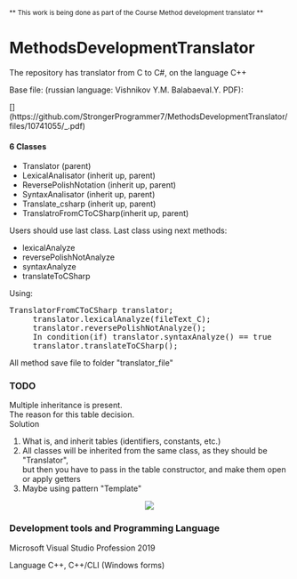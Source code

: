 
<sub>** This work is being done as part of the Course Method development translator **</sub> 
# MethodsDevelopmentTranslator
<div>
<p>The repository has translator from C to C#, on the language C++</p>
<p>Base file:  (russian language: Vishnikov Y.M. BalabaevaI.Y. PDF):</p>
[](https://github.com/StrongerProgrammer7/MethodsDevelopmentTranslator/files/10741055/_.pdf)
<p>
<h4> 6 Classes </h4>
<ul>
<li>Translator (parent) </li>
<li>LexicalAnalisator (inherit up, parent) </li>
<li>ReversePolishNotation (inherit up, parent) </li>
<li>SyntaxAnalisator (inherit up, parent) </li>
<li>Translate_csharp (inherit up, parent) </li>
<li>TranslatroFromCToCSharp(inherit up, parent) </li>
</ul>
Users should use last class. Last class using next methods:
<ul>
<li>lexicalAnalyze</li>
<li>reversePolishNotAnalyze</li>
<li>syntaxAnalyze</li>
<li>translateToCSharp</li>
</ul>
</p>
<p> Using:
<pre>TranslatorFromCToCSharp translator;
    &emsp;translator.lexicalAnalyze(fileText_C);
    &emsp;translator.reversePolishNotAnalyze();
    &emsp;In condition(if) translator.syntaxAnalyze() == true
    &emsp;translator.translateToCSharp();
</pre>
<p> All method save file to folder "translator_file"</p>
</p>
<h3> TODO </h3>

Multiple inheritance is present.<br> The reason for this table decision.<br>
Solution <br>
1) What is, and inherit tables (identifiers, constants, etc.)<br>
2) All classes will be inherited from the same class, as they should be "Translator", <br>but then you have to pass in the table constructor, and make them open or apply getters
3) Maybe using pattern "Template"


<p align="center"><img src="https://user-images.githubusercontent.com/71569051/232427242-16bbfa23-dd7b-4844-9fc9-bade42491847.png"></p>
</div>
<h3>Development tools and Programming Language</h3>
<p align="justify"> Microsoft Visual Studio Profession 2019</p>
<p align="justify"> Language C++, C++/CLI (Windows forms) </p>
</div>
